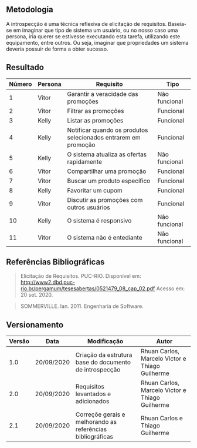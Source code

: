 ## Metodologia
A introspecção é uma técnica reflexiva de elicitação de requisitos.
Baseia-se em imaginar que tipo de sistema um usuário, ou no nosso caso uma persona, iria querer se estivesse executando esta tarefa, utilizando este equipamento, entre outros. Ou seja, imaginar que propriedades um sistema deveria possuir de forma a obter sucesso.

## Resultado

|Número| Persona | Requisito | Tipo |
|--|--|--|--|
| 1 | Vitor | Garantir a veracidade das promoções | Não funcional |
| 2 | Vitor | Filtrar as promoções | Funcional |
| 3 | Kelly | Listar as promoções | Funcional |
| 4 | Kelly | Notificar quando os produtos selecionados entrarem em promoção | Funcional |
| 5 | Kelly | O sistema atualiza as ofertas rapidamente | Não funcional | 
| 6 | Vitor | Compartilhar uma promoção | Funcional |
| 7 | Vitor | Buscar um produto específico | Funcional |
| 8 | Kelly | Favoritar um cupom | Funcional |
| 9 | Vitor | Discutir as promoções com outros usuários | Funcional |
| 10 | Kelly | O sistema é responsivo | Não funcional |
| 11 | Vitor | O sistema não é entediante | Não funcional |

## Referências Bibliográficas

>Elicitação de Requisitos. PUC-RIO. Disponível em: http://www2.dbd.puc-rio.br/pergamum/tesesabertas/0521479_08_cap_02.pdf Acesso em: 20 set. 2020.

>SOMMERVILLE. Ian. 2011. Engenharia de Software.

## Versionamento
| Versão | Data | Modificação | Autor |
|--|--|--|--|
| 1.0 | 20/09/2020 | Criação da estrutura base do documento de introspecção | Rhuan Carlos, Marcelo Victor e Thiago Guilherme|
| 2.0 | 20/09/2020 | Requisitos levantados e adicionados | Rhuan Carlos, Marcelo Victor e Thiago Guilherme|
| 2.1 | 20/09/2020 | Correçõe gerais e melhorando as referências bibliográficas | Rhuan Carlos e Thiago Guilherme |
